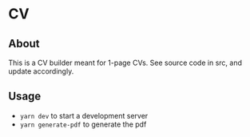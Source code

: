 # CV

## About

This is a CV builder meant for 1-page CVs. See source code in src, and update accordingly.

## Usage

- `yarn dev` to start a development server
- `yarn generate-pdf` to generate the pdf
